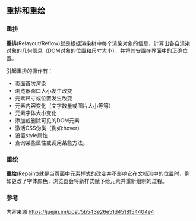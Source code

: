## 重排和重绘

### 重排

**重排**(Relayout/Reflow)就是根据渲染树中每个渲染对象的信息，计算出各自渲染对象的几何信息（DOM对象的位置和尺寸大小），并将其安置在界面中的正确位置。

引起重排的操作有：

- 页面首次渲染
- 浏览器窗口大小发生改变
- 元素尺寸或位置发生改变
- 元素内容变化（文字数量或图片大小等等）
- 元素字体大小变化
- 添加或删除可见的DOM元素
- 激活CSS伪类（例如:hover）
- 设置style属性
- 查询某些属性或调用某些方法。

### 重绘

**重绘**(Repaint)就是当页面中元素样式的改变并不影响它在文档流中的位置时，例如更改了字体颜色，浏览器会将新样式赋予给元素并重新绘制的过程。

### 参考

内容来源 https://juejin.im/post/5b543e26e51d4518f54404e4

